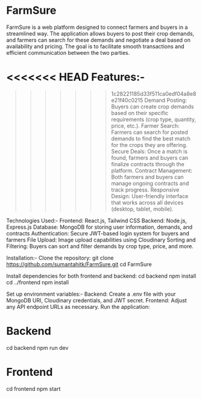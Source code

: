 # FarmSure
FarmSure is a web platform designed to connect farmers and buyers in a streamlined way. The application allows buyers to post their crop demands, and farmers can search for these demands and negotiate a deal based on availability and pricing. The goal is to facilitate smooth transactions and efficient communication between the two parties.

<<<<<<< HEAD
 Features:-
=======

>>>>>>> 1c28221185d33f511ca0edf04a8e8e21f40c0215
Demand Posting: Buyers can create crop demands based on their specific requirements (crop type, quantity, price, etc.).
Farmer Search: Farmers can search for posted demands to find the best match for the crops they are offering.
Secure Deals: Once a match is found, farmers and buyers can finalize contracts through the platform.
Contract Management: Both farmers and buyers can manage ongoing contracts and track progress.
Responsive Design: User-friendly interface that works across all devices (desktop, tablet, mobile).


Technologies Used:-
Frontend: React.js, Tailwind CSS
Backend: Node.js, Express.js
Database: MongoDB for storing user information, demands, and contracts
Authentication: Secure JWT-based login system for buyers and farmers
File Upload: Image upload capabilities using Cloudinary
Sorting and Filtering: Buyers can sort and filter demands by crop type, price, and more.

Installation:-
Clone the repository:
git clone https://github.com/sumantahitk/FarmSure.git
cd FarmSure

Install dependencies for both frontend and backend:
cd backend
npm install
cd ../frontend
npm install

Set up environment variables:-
Backend: Create a .env file with your MongoDB URI, Cloudinary credentials, and JWT secret.
Frontend: Adjust any API endpoint URLs as necessary.
Run the application:

# Backend
cd backend
npm run dev

# Frontend
cd frontend
npm start
